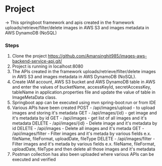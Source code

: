 # Project
-> This springboot framework and apis created in the framework uploads/retrieve/filter/delete images in AWS S3 and images metadata in AWS DynamoDB (NoSQL)

### Steps
1. Clone the project https://github.com/Amansinghit985/images-aws-backend-service-api.git/
2. Project is running in localhost:8080
3. The APIs created in the framework uploads/retrieve/filter/delete images in AWS S3 and images metadata in AWS DynamoDB (NoSQL).
4. Create IAM account, AWS S3 bucket and AWS DynamoDB table in AWS and enter the values of bucketName, accessKeyId, secretAccessKey, tableName in application.properties file and update the value of table in ImageMetaData class.
5. Springboot app can be executed using mvn spring-boot:run or from IDE
6. Various APIs have been created
   POST - /api/images/upload - to upload images and storing it's metadata
   GET - /api/images/{id} - get image and it's metadata by id
   GET - /api/images - get list of all images and it's metadata
   DELETE - /api/images/{id} - Delete image and it's metadata by id
   DELETE - /api/images - Delete all images and it's metada
   GET - /api/images/filter - Filter images and it's metada by various fields e.x. fileName, fileFormat, uploadDate, fileType
   DELETE - /api/images/filter - Filter images and it's metada by various fields e.x. fileName, fileFormat, uploadDate, fileType and then delete all those images and it's metadata
7. Postman collection has also been uploaded where various APIs can be executed and verified   

